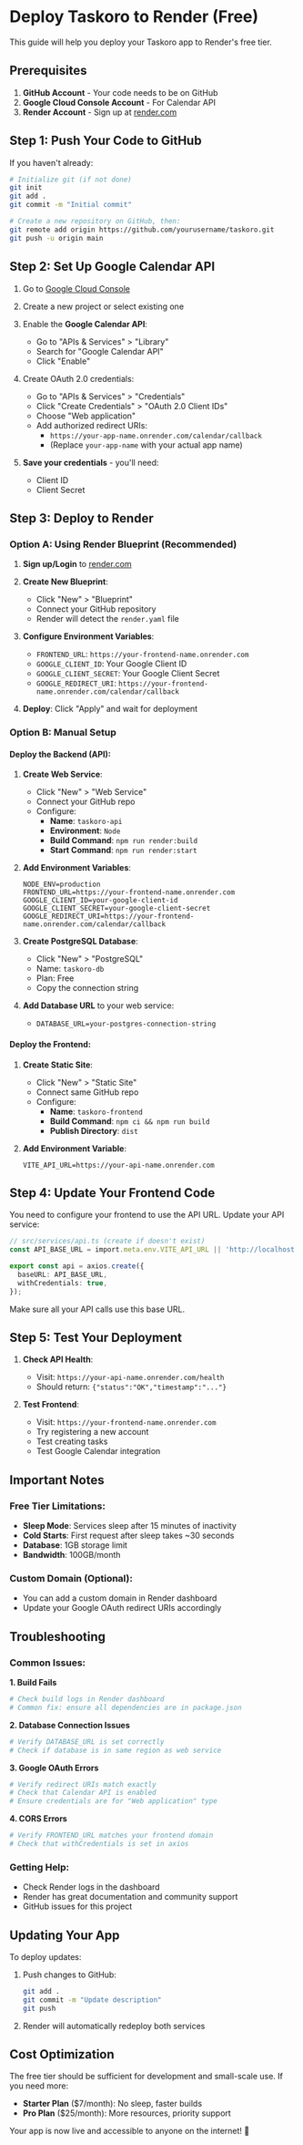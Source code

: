 # Deploy Taskoro to Render (Free)

This guide will help you deploy your Taskoro app to Render's free tier.

## Prerequisites

1. **GitHub Account** - Your code needs to be on GitHub
2. **Google Cloud Console Account** - For Calendar API
3. **Render Account** - Sign up at [render.com](https://render.com)

## Step 1: Push Your Code to GitHub

If you haven't already:

```bash
# Initialize git (if not done)
git init
git add .
git commit -m "Initial commit"

# Create a new repository on GitHub, then:
git remote add origin https://github.com/yourusername/taskoro.git
git push -u origin main
```

## Step 2: Set Up Google Calendar API

1. Go to [Google Cloud Console](https://console.cloud.google.com)
2. Create a new project or select existing one
3. Enable the **Google Calendar API**:
   - Go to "APIs & Services" > "Library"
   - Search for "Google Calendar API"
   - Click "Enable"

4. Create OAuth 2.0 credentials:
   - Go to "APIs & Services" > "Credentials"
   - Click "Create Credentials" > "OAuth 2.0 Client IDs"
   - Choose "Web application"
   - Add authorized redirect URIs:
     - `https://your-app-name.onrender.com/calendar/callback`
     - (Replace `your-app-name` with your actual app name)

5. **Save your credentials** - you'll need:
   - Client ID
   - Client Secret

## Step 3: Deploy to Render

### Option A: Using Render Blueprint (Recommended)

1. **Sign up/Login** to [render.com](https://render.com)

2. **Create New Blueprint**:
   - Click "New" > "Blueprint"
   - Connect your GitHub repository
   - Render will detect the `render.yaml` file

3. **Configure Environment Variables**:
   - `FRONTEND_URL`: `https://your-frontend-name.onrender.com`
   - `GOOGLE_CLIENT_ID`: Your Google Client ID
   - `GOOGLE_CLIENT_SECRET`: Your Google Client Secret
   - `GOOGLE_REDIRECT_URI`: `https://your-frontend-name.onrender.com/calendar/callback`

4. **Deploy**: Click "Apply" and wait for deployment

### Option B: Manual Setup

#### Deploy the Backend (API):

1. **Create Web Service**:
   - Click "New" > "Web Service"
   - Connect your GitHub repo
   - Configure:
     - **Name**: `taskoro-api`
     - **Environment**: `Node`
     - **Build Command**: `npm run render:build`
     - **Start Command**: `npm run render:start`

2. **Add Environment Variables**:

   ```
   NODE_ENV=production
   FRONTEND_URL=https://your-frontend-name.onrender.com
   GOOGLE_CLIENT_ID=your-google-client-id
   GOOGLE_CLIENT_SECRET=your-google-client-secret
   GOOGLE_REDIRECT_URI=https://your-frontend-name.onrender.com/calendar/callback
   ```

3. **Create PostgreSQL Database**:
   - Click "New" > "PostgreSQL"
   - Name: `taskoro-db`
   - Plan: Free
   - Copy the connection string

4. **Add Database URL** to your web service:
   - `DATABASE_URL=your-postgres-connection-string`

#### Deploy the Frontend:

1. **Create Static Site**:
   - Click "New" > "Static Site"
   - Connect same GitHub repo
   - Configure:
     - **Name**: `taskoro-frontend`
     - **Build Command**: `npm ci && npm run build`
     - **Publish Directory**: `dist`

2. **Add Environment Variable**:
   ```
   VITE_API_URL=https://your-api-name.onrender.com
   ```

## Step 4: Update Your Frontend Code

You need to configure your frontend to use the API URL. Update your API service:

```typescript
// src/services/api.ts (create if doesn't exist)
const API_BASE_URL = import.meta.env.VITE_API_URL || 'http://localhost:3001';

export const api = axios.create({
  baseURL: API_BASE_URL,
  withCredentials: true,
});
```

Make sure all your API calls use this base URL.

## Step 5: Test Your Deployment

1. **Check API Health**:
   - Visit: `https://your-api-name.onrender.com/health`
   - Should return: `{"status":"OK","timestamp":"..."}`

2. **Test Frontend**:
   - Visit: `https://your-frontend-name.onrender.com`
   - Try registering a new account
   - Test creating tasks
   - Test Google Calendar integration

## Important Notes

### Free Tier Limitations:

- **Sleep Mode**: Services sleep after 15 minutes of inactivity
- **Cold Starts**: First request after sleep takes ~30 seconds
- **Database**: 1GB storage limit
- **Bandwidth**: 100GB/month

### Custom Domain (Optional):

- You can add a custom domain in Render dashboard
- Update your Google OAuth redirect URIs accordingly

## Troubleshooting

### Common Issues:

**1. Build Fails**

```bash
# Check build logs in Render dashboard
# Common fix: ensure all dependencies are in package.json
```

**2. Database Connection Issues**

```bash
# Verify DATABASE_URL is set correctly
# Check if database is in same region as web service
```

**3. Google OAuth Errors**

```bash
# Verify redirect URIs match exactly
# Check that Calendar API is enabled
# Ensure credentials are for "Web application" type
```

**4. CORS Errors**

```bash
# Verify FRONTEND_URL matches your frontend domain
# Check that withCredentials is set in axios
```

### Getting Help:

- Check Render logs in the dashboard
- Render has great documentation and community support
- GitHub issues for this project

## Updating Your App

To deploy updates:

1. Push changes to GitHub:

   ```bash
   git add .
   git commit -m "Update description"
   git push
   ```

2. Render will automatically redeploy both services

## Cost Optimization

The free tier should be sufficient for development and small-scale use. If you need more:

- **Starter Plan** ($7/month): No sleep, faster builds
- **Pro Plan** ($25/month): More resources, priority support

Your app is now live and accessible to anyone on the internet! 🎉
